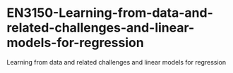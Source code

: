 # EN3150-Learning-from-data-and-related-challenges-and-linear-models-for-regression
Learning from data and related challenges and linear models for regression
